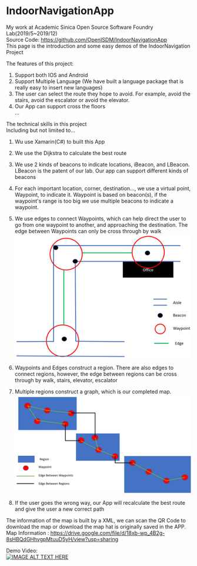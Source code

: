 # IndoorNavigationApp
My work at Academic Sinica Open Source Software Foundry Lab(2019/5~2019/12)  
Source Code: https://github.com/OpenISDM/IndoorNavigationApp  
This page is the introduction and some easy demos of the IndoorNavigation Project  

The features of this project:  
1. Support both IOS and Android  
2. Support Multiple Language (We have built a language package that is really easy to insert new languages)  
3. The user can select the route they hope to avoid. For example, avoid the stairs, avoid the escalator or avoid the elevator.  
4. Our App can support cross the floors  
...  


The technical skills in this project  
Including but not limited to...  
1. Wu use Xamarin(C#) to built this App  
2. We use the Dijkstra to calculate the best route  
3. We use 2 kinds of beacons to indicate locations, iBeacon, and LBeacon. LBeacon is the patent of our lab. Our app can support different kinds of beacons  
4. For each important location, corner, destination..., we use a virtual point, Waypoint, to indicate it. Waypoint is based on beacon(s), if the waypoint's range is too big we use multiple beacons to indicate a waypoint.  
5. We use edges to connect Waypoints, which can help direct the user to go from one waypoint to another, and approaching the destination. The edge between Waypoints can only be cross through by walk  
![image](https://github.com/ericleee0119/IndoorNavigationApp/blob/main/image/Beacon_Waypoint_Edge_Indicate.PNG)  
6. Waypoints and Edges construct a region. There are also edges to connect regions, however, the edge between regions can be cross through by walk, stairs, elevator, escalator  
7. Multiple regions construct a graph, which is our completed map.  
![image](https://github.com/ericleee0119/IndoorNavigationApp/blob/main/image/Region_Waypoint_Edge_Indicate.PNG)  
  
8. If the user goes the wrong way, our App will recalculate the best route and give the user a new correct path 

The information of the map is built by a XML, we can scan the QR Code to download the map or download the map hat is originally saved in the APP.  
Map Information : https://drive.google.com/file/d/18xb-wp_4B2g-8sHBQdGHhvgpMtuuD5yH/view?usp=sharing  

Demo Video:  
[![IMAGE ALT TEXT HERE](https://img.youtube.com/vi/mJOQX05UZIs/0.jpg)](https://www.youtube.com/watch?v=mJOQX05UZIs)


